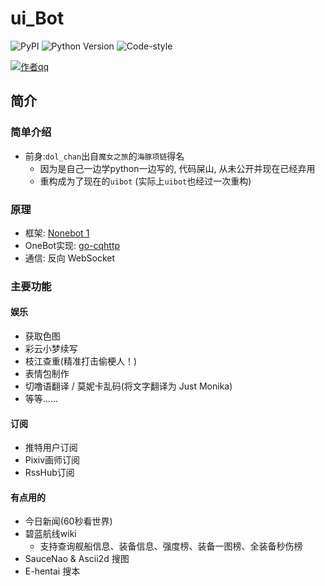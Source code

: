 # ui_Bot

![PyPI](https://img.shields.io/badge/PyPI-1.8.2-blue?logo=#3775A9)
![Python Version](https://img.shields.io/badge/python-3.9-brightgreen)
![Code-style](https://img.shields.io/badge/Codestyle-black-black)

[![作者qq](https://img.shields.io/badge/作者qq-839778960-orange.svg?style=flat&logo=Tencent-QQ)](https://qm.qq.com/cgi-bin/qm/qr?k=WKBxF1bEZ2ghsbmW2dCx9DWtzOp7Oq94&noverify=0)
## 简介
### 简单介绍
   - 前身:`dol_chan`出自`魔女之旅`的`海豚项链`得名
     - 因为是自己一边学python一边写的, 代码屎山, 从未公开并现在已经弃用
     - 重构成为了现在的`uibot` (实际上`uibot`也经过一次重构)

### 原理
   - 框架: [Nonebot 1](https://github.com/nonebot/nonebot)
   - OneBot实现: [go-cqhttp](https://github.com/Mrs4s/go-cqhttp)
   - 通信: 反向 WebSocket

### 主要功能
#### 娱乐
   - 获取色图
   - 彩云小梦续写
   - 枝江查重(精准打击偷梗人！)
   - 表情包制作
   - 切噜语翻译 / 莫妮卡乱码(将文字翻译为 Just Monika)
   - 等等……

#### 订阅
   - 推特用户订阅
   - Pixiv画师订阅
   - RssHub订阅

#### 有点用的
   - 今日新闻(60秒看世界)
   - 碧蓝航线wiki
     - 支持查询舰船信息、装备信息、强度榜、装备一图榜、全装备秒伤榜
   - SauceNao & Ascii2d 搜图
   - E-hentai 搜本